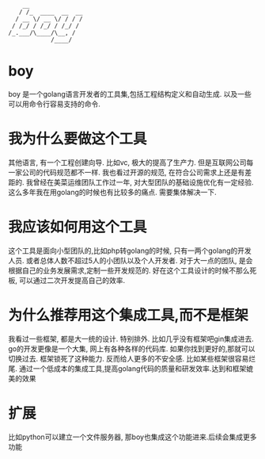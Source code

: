 ```
    __
   / /_  ____  __  __
  / __ \/ __ \/ / / /
 / /_/ / /_/ / /_/ /
/_.___/\____/\__, /
            /____/
````

# boy
boy  是一个golang语言开发者的工具集,包括工程结构定义和自动生成. 以及一些可以用命令行容易支持的命令.

# 我为什么要做这个工具
  其他语言, 有一个工程创建向导. 比如vc, 极大的提高了生产力. 
  但是互联网公司每一家公司的代码规范都不一样. 我也看过开源的规范, 在符合公司需求上还是有差距的. 
  我曾经在美菜运维团队工作过一年, 对大型团队的基础设施优化有一定经验. 这么多年我在用golang的时候也有比较多的痛点. 需要集体解决一下. 
# 我应该如何用这个工具
  这个工具是面向小型团队的,比如php转golang的时候, 只有一两个golang的开发人员. 或者总体人数不超过5人的小团队以及个人开发者. 
  对于大一点的团队, 是会根据自己的业务发展需求,定制一些开发规范的. 好在这个工具设计的时候不那么死板, 可以通过二次开发提高自己的效率. 
# 为什么推荐用这个集成工具,而不是框架
  我看过一些框架, 都是大一统的设计. 特别排外. 比如几乎没有框架吧gin集成进去. 
  go的开发更像是一个大集, 网上有各种各样的代码库. 如果你找到更好的,那就可以切换过去. 
  框架锁死了这种能力. 反而给人更多的不安全感. 比如某些框架很容易烂尾. 
  通过一个低成本的集成工具,提高golang代码的质量和研发效率.达到和框架媲美的效果
# 扩展
  比如python可以建立一个文件服务器, 那boy也集成这个功能进来.后续会集成更多功能
  
